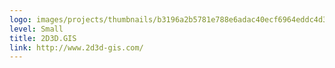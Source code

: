 ```yaml
---
logo: images/projects/thumbnails/b3196a2b5781e788e6adac40ecf6964eddc4d38e.png.150x50_q85.png
level: Small
title: 2D3D.GIS
link: http://www.2d3d-gis.com/
---
```

